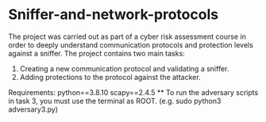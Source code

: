 # Sniffer-and-network-protocols

The project was carried out as part of a cyber risk assessment course in order to deeply understand communication protocols and protection levels against a sniffer.
The project contains two main tasks:
1. Creating a new communication protocol and validating a sniffer.
2. Adding protections to the protocol against the attacker.

Requirements:
python==3.8.10
scapy==2.4.5
** To run the adversary scripts in task 3, you must use the terminal as ROOT. (e.g. sudo python3 adversary3.py)


